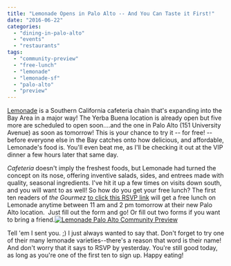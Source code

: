 ```yaml
---
title: "Lemonade Opens in Palo Alto -- And You Can Taste it First!"
date: "2016-06-22"
categories: 
  - "dining-in-palo-alto"
  - "events"
  - "restaurants"
tags: 
  - "community-preview"
  - "free-lunch"
  - "lemonade"
  - "lemonade-sf"
  - "palo-alto"
  - "preview"
---
```


[Lemonade](http://www.lemonadela.com/) is a Southern California cafeteria chain that's expanding into the Bay Area in a major way! The Yerba Buena location is already open but five more are scheduled to open soon....and the one in Palo Alto (151 University Avenue) as soon as tomorrow! This is your chance to try it -- for free! -- before everyone else in the Bay catches onto how delicious, and affordable, Lemonade's food is. You'll even beat me, as I'll be checking it out at the VIP dinner a few hours later that same day.

_Cafeteria_ doesn't imply the freshest foods, but Lemonade had turned the concept on its nose, offering inventive salads, sides, and entrees made with quality, seasonal ingredients. I've hit it up a few times on visits down south, and you will want to as well! So how do you get your free lunch? The first ten readers of _the Gourmez_ [to click this RSVP link](https://docs.google.com/forms/d/1lRH1RZvGHEan8kOsLL5GBJnJSX9r1udDr9Kx4JQ1UTU/viewform) will get a free lunch on Lemonade anytime between 11 am and 2 pm tomorrow at their new Palo Alto location.  Just fill out the form and go! Or fill out two forms if you want to bring a friend.[![Lemonade Palo Alto Community Preview](http://s3.amazonaws.com/thegourmez-wpmedia/2016/06/Lemonade-2016-Jun-Evite-PaloAlto-Community2-001.jpg)](http://s3.amazonaws.com/thegourmez-wpmedia/2016/06/Lemonade-2016-Jun-Evite-PaloAlto-Community2-001.jpg)

Tell 'em I sent you. ;) I just always wanted to say that. Don't forget to try one of their many lemonade varieties--there's a reason that word is their name! And don't worry that it says to RSVP by yesterday. You're still good today, as long as you're one of the first ten to sign up. Happy eating!

